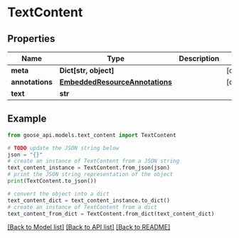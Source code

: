 # TextContent


## Properties

Name | Type | Description | Notes
------------ | ------------- | ------------- | -------------
**meta** | **Dict[str, object]** |  | [optional] 
**annotations** | [**EmbeddedResourceAnnotations**](EmbeddedResourceAnnotations.md) |  | [optional] 
**text** | **str** |  | 

## Example

```python
from goose_api.models.text_content import TextContent

# TODO update the JSON string below
json = "{}"
# create an instance of TextContent from a JSON string
text_content_instance = TextContent.from_json(json)
# print the JSON string representation of the object
print(TextContent.to_json())

# convert the object into a dict
text_content_dict = text_content_instance.to_dict()
# create an instance of TextContent from a dict
text_content_from_dict = TextContent.from_dict(text_content_dict)
```
[[Back to Model list]](../README.md#documentation-for-models) [[Back to API list]](../README.md#documentation-for-api-endpoints) [[Back to README]](../README.md)


